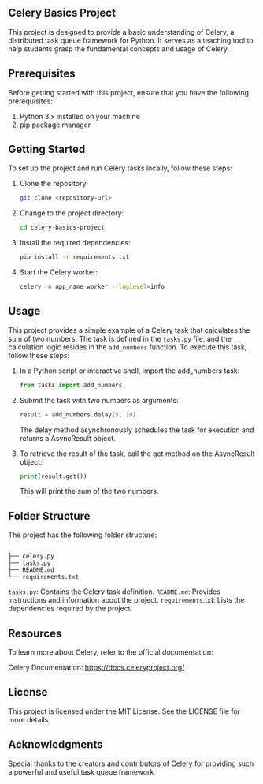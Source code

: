 ## Celery Basics Project

This project is designed to provide a basic understanding of Celery, a distributed task queue framework for Python. It serves as a teaching tool to help students grasp the fundamental concepts and usage of Celery.

## Prerequisites

Before getting started with this project, ensure that you have the following prerequisites:

1. Python 3.x installed on your machine
2. pip package manager

## Getting Started

To set up the project and run Celery tasks locally, follow these steps:

1. Clone the repository:
   ```sh
   git clone <repository-url>
   ```

2. Change to the project directory:
   ```sh
   cd celery-basics-project
   ```

3. Install the required dependencies:
   ```sh
   pip install -r requirements.txt
   ```

4. Start the Celery worker:
   ```sh
   celery -A app_name worker --loglevel=info
   ```

## Usage

This project provides a simple example of a Celery task that calculates the sum of two numbers. The task is defined in the `tasks.py` file, and the calculation logic resides in the `add_numbers` function. To execute this task, follow these steps:

1. In a Python script or interactive shell, import the add_numbers task:
   ```py
   from tasks import add_numbers
   ```

2. Submit the task with two numbers as arguments:
   ```py
   result = add_numbers.delay(5, 10)
   ```
   The delay method asynchronously schedules the task for execution and returns a AsyncResult object.

3. To retrieve the result of the task, call the get method on the AsyncResult object:
   ```py
   print(result.get())
   ```
   This will print the sum of the two numbers.

## Folder Structure

The project has the following folder structure:

```
.
├── celery.py
├── tasks.py
├── README.md
└── requirements.txt

```

  `tasks.py`: Contains the Celery task definition.
  `README.md`: Provides instructions and information about the project.
  `requirements`.txt: Lists the dependencies required by the project.

## Resources

To learn more about Celery, refer to the official documentation:

Celery Documentation: https://docs.celeryproject.org/

## License

This project is licensed under the MIT License. See the LICENSE file for more details.

## Acknowledgments

Special thanks to the creators and contributors of Celery for providing such a powerful and useful task queue framework